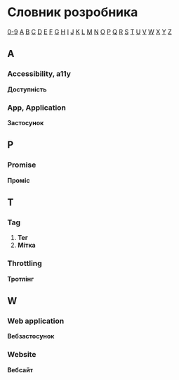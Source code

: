 # Словник розробника

[0-9](#0-9) [A](#a) [B](#b) [C](#c) [D](#d) [E](#e) [F](#f) [G](#g) [H](#h) [I](#i) [J](#j) [K](#k) [L](#l) [M](#m) [N](#n) [O](#o) [P](#p) [Q](#q) [R](#r) [S](#s) [T](#t) [U](#u) [V](#v) [W](#w) [X](#x) [Y](#y) [Z](#z)

## A

### Accessibility, a11y

**Доступність**

### App, Application

**Застосунок**

## P

### Promise

**Проміс**

## T

### Tag

1. **Тег**
2. **Мітка**

### Throttling

**Тротлінг**

## W

### Web application

**Вебзастосунок**

### Website

**Вебсайт**
